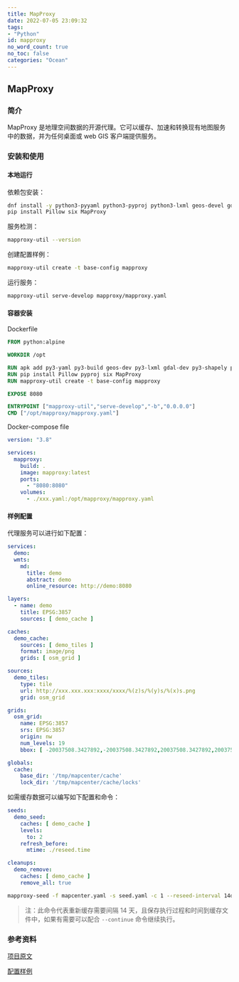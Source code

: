 ```yaml
---
title: MapProxy
date: 2022-07-05 23:09:32
tags:
- "Python"
id: mapproxy
no_word_count: true
no_toc: false
categories: "Ocean"
---
```


## MapProxy

### 简介

MapProxy 是地理空间数据的开源代理。它可以缓存、加速和转换现有地图服务中的数据，并为任何桌面或 web GIS 客户端提供服务。

### 安装和使用

#### 本地运行

依赖包安装：

```bash
dnf install -y python3-pyyaml python3-pyproj python3-lxml geos-devel gdal-devel python3-shapely 
pip install Pillow six MapProxy
```

服务检测：

```bash
mapproxy-util --version
```

创建配置样例：

```bash
mapproxy-util create -t base-config mapproxy
```

运行服务：

```bash
mapproxy-util serve-develop mapproxy/mapproxy.yaml
```

#### 容器安装

Dockerfile 

```dockerfile
FROM python:alpine

WORKDIR /opt

RUN apk add py3-yaml py3-build geos-dev py3-lxml gdal-dev py3-shapely proj-util gcc g++
RUN pip install Pillow pyproj six MapProxy
RUN mapproxy-util create -t base-config mapproxy

EXPOSE 8080

ENTRYPOINT ["mapproxy-util","serve-develop","-b","0.0.0.0"]
CMD ["/opt/mapproxy/mapproxy.yaml"]
```

Docker-compose file

```yaml
version: "3.8"

services:
  mapproxy:
    build: .
    image: mapproxy:latest
    ports:
      - "8080:8080"
    volumes:
      - ./xxx.yaml:/opt/mapproxy/mapproxy.yaml
```

#### 样例配置

代理服务可以进行如下配置：

```yaml
services:
  demo:
  wmts:
    md:
      title: demo
      abstract: demo
      online_resource: http://demo:8080

layers:
  - name: demo
    title: EPSG:3857
    sources: [ demo_cache ]

caches:
  demo_cache:
    sources: [ demo_tiles ]
    format: image/png
    grids: [ osm_grid ]

sources:
  demo_tiles:
    type: tile
    url: http://xxx.xxx.xxx:xxxx/xxxx/%(z)s/%(y)s/%(x)s.png
    grid: osm_grid

grids:
  osm_grid:
    name: EPSG:3857
    srs: EPSG:3857
    origin: nw
    num_levels: 19
    bbox: [ -20037508.3427892,-20037508.3427892,20037508.3427892,20037508.3427892 ]

globals:
  cache:
    base_dir: '/tmp/mapcenter/cache'
    lock_dir: '/tmp/mapcenter/cache/locks'
```

如需缓存数据可以编写如下配置和命令：

```yaml
seeds:
  demo_seed:
    caches: [ demo_cache ]
    levels:
      to: 2
    refresh_before:
      mtime: ./reseed.time

cleanups:
  demo_remove:
    caches: [ demo_cache ]
    remove_all: true
```

```bash
mapproxy-seed -f mapcenter.yaml -s seed.yaml -c 1 --reseed-interval 14d --reseed-file reseed.time --progress-file .mapproxy_seed_progress
```

> 注：此命令代表重新缓存需要间隔 14 天，且保存执行过程和时间到缓存文件中，如果有需要可以配合 `--continue` 命令继续执行。

### 参考资料

[项目原文](https://github.com/mapproxy/mapproxy)

[配置样例](https://wiki.openstreetmap.org/wiki/MapProxy)
